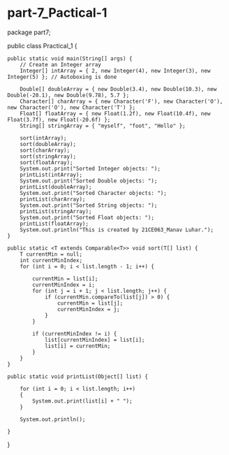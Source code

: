# part-7_Pactical-1

package part7;

public class Practical_1 {

	public static void main(String[] args) {
		// Create an Integer array
		Integer[] intArray = { 2, new Integer(4), new Integer(3), new Integer(5) }; // Autoboxing is done

		Double[] doubleArray = { new Double(3.4), new Double(10.3), new Double(-20.1), new Double(9.78), 5.7 };
		Character[] charArray = { new Character('F'), new Character('O'), new Character('O'), new Character('T') };
		Float[] floatArray = { new Float(1.2f), new Float(10.4f), new Float(3.7f), new Float(-20.6f) };
		String[] stringArray = { "myself", "foot", "Hello" };

		sort(intArray);
		sort(doubleArray);
		sort(charArray);
		sort(stringArray);
		sort(floatArray);
		System.out.print("Sorted Integer objects: ");
		printList(intArray);
		System.out.print("Sorted Double objects: ");
		printList(doubleArray);
		System.out.print("Sorted Character objects: ");
		printList(charArray);
		System.out.print("Sorted String objects: ");
		printList(stringArray);
		System.out.print("Sorted Float objects: ");
		printList(floatArray);
		System.out.println("This is created by 21CE063_Manav Luhar.");
	}

	public static <T extends Comparable<T>> void sort(T[] list) {
		T currentMin = null;
		int currentMinIndex;
		for (int i = 0; i < list.length - 1; i++) {

			currentMin = list[i];
			currentMinIndex = i;
			for (int j = i + 1; j < list.length; j++) {
				if (currentMin.compareTo(list[j]) > 0) {
					currentMin = list[j];
					currentMinIndex = j;
				}
			}

			if (currentMinIndex != i) {
				list[currentMinIndex] = list[i];
				list[i] = currentMin;
			}
		}
	}

	public static void printList(Object[] list) {
		
		for (int i = 0; i < list.length; i++) 
		{
			System.out.print(list[i] + " ");
		}
		
		System.out.println();
		
	}
	
	
	
}
